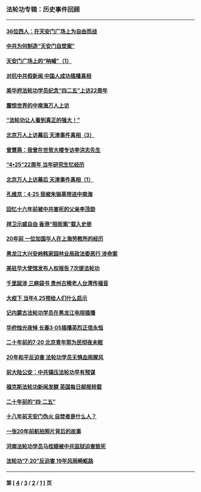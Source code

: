 ### 法轮功专辑：历史事件回顾
---
#### [36位西人：在天安门广场上为自由而战](../../pages/nf5793/n13390029.md?04020430) 
#### [中共为何制造“天安门自焚案”](../../pages/nf5793/n13183270.md?04020430) 
#### [天安门广场上的“呐喊”（1）](../../pages/nf5793/n13105277.md?04020430) 
#### [对抗中共假新闻 中国人成功插播真相](../../pages/nf5793/n12910618.md?04020430) 
#### [美华府法轮功学员纪念“四二五”上访22周年](../../pages/nf5793/n12904445.md?04020430) 
#### [震惊世界的中南海万人上访](../../pages/nf5793/n12903976.md?04020430) 
#### [“法轮功让人看到真正的强大！”](../../pages/nf5793/n12903195.md?04020430) 
#### [北京万人上访幕后 天津事件真相（3）](../../pages/nf5793/n12902807.md?04020430) 
#### [曾慧燕：我曾在世贸大楼专访李洪志先生](../../pages/nf5793/n12898729.md?04020430) 
#### [“4•25”22周年 当年研究生忆经历](../../pages/nf5793/n12894152.md?04020430) 
#### [北京万人上访幕后 天津事件真相（1）](../../pages/nf5793/n12885174.md?04020430) 
#### [孔维京：4·25 我被朱镕基带进中南海](../../pages/nf5793/n12864987.md?04020430) 
#### [回忆十六年前被中共害死的父亲李茂勋](../../pages/nf5793/n12880270.md?04020430) 
#### [捍卫示威自由 香港“阻街案”载入史册](../../pages/nf5793/n12811245.md?04020430) 
#### [20年前 一位加国华人在上海劳教所的经历](../../pages/nf5793/n12707932.md?04020430) 
#### [黑龙江大兴安岭韩家园林业局政法委恶行 涉命案](../../pages/nf5793/n12622815.md?04020430) 
#### [美驻华大使馆发布人权报告 7次提法轮功](../../pages/nf5793/n12520541.md?04020430) 
#### [千里跋涉 三麻袋书 贵州古稀老人台湾传福音](../../pages/nf5793/n12198750.md?04020430) 
#### [大疫下 当年4.25带给人们什么启示](../../pages/nf5793/n12058565.md?04020430) 
#### [记内蒙古法轮功学员在黑龙江电视插播](../../pages/nf5793/n11699194.md?04020430) 
#### [华府烛光夜悼 长春3·05插播英烈正信永恒](../../pages/nf5793/n11397432.md?04020430) 
#### [二十年前的7·20 北京青年郭为民彻夜未眠](../../pages/nf5793/n11354195.md?04020430) 
#### [20年和平反迫害 法轮功学员无惧血雨腥风](../../pages/nf5793/n11348279.md?04020430) 
#### [前大陆公安：中共镇压法轮功早有预谋](../../pages/nf5793/n11352168.md?04020430) 
#### [福克斯法轮功新闻发酵  英国每日邮报转载](../../pages/nf5793/n11285952.md?04020430) 
#### [二十年前的“四·二五”](../../pages/nf5793/n11207639.md?04020430) 
#### [十八年前天安门伪火 自焚者是什么人？](../../pages/nf5793/n10996556.md?04020430) 
#### [一张20年前航拍照片背后的故事](../../pages/nf5793/n10693797.md?04020430) 
#### [河南法轮功学员马桂娥被中共监狱迫害致死](../../pages/nf5793/n10684974.md?04020430) 
#### [法轮功“7‧20”反迫害 19年风雨崎岖路](../../pages/nf5793/n10570834.md?04020430) 

---
#### 第 [ [4](./4.md?04020430) / [3](./3.md?04020430) / [2](./2.md?04020430) / [1](./1.md?04020430) ] 页

